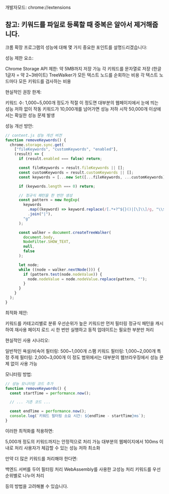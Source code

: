 개발자모드: chrome://extensions

## 참고: 키워드를 파일로 등록할 때 중복은 알아서 제거해줍니다.

크롬 확장 프로그램의 성능에 대해 몇 가지 중요한 포인트를 설명드리겠습니다:

성능 제한 요소:

Chrome Storage API 제한: 약 5MB까지 저장 가능
각 키워드를 문자열로 저장 (한글 1글자 = 약 2~3바이트)
TreeWalker가 모든 텍스트 노드를 순회하는 비용
각 텍스트 노드마다 모든 키워드를 검사하는 비용

현실적인 권장 한계:

키워드 수: 1,000~5,000개 정도가 적절
이 정도면 대부분의 웹페이지에서 눈에 띄는 성능 저하 없이 작동
키워드가 10,000개를 넘어가면 성능 저하 시작
50,000개 이상에서는 확실한 성능 문제 발생

성능 개선 방안:

```javascript
// content.js 성능 개선 버전
function removeKeywords() {
  chrome.storage.sync.get(
    ["fileKeywords", "customKeywords", "enabled"],
    (result) => {
      if (result.enabled === false) return;

      const fileKeywords = result.fileKeywords || [];
      const customKeywords = result.customKeywords || [];
      const keywords = [...new Set([...fileKeywords, ...customKeywords])];

      if (keywords.length === 0) return;

      // 정규식 패턴을 한 번만 생성
      const pattern = new RegExp(
        keywords
          .map((keyword) => keyword.replace(/[.*+?^${}()|[\]\\]/g, "\\$&"))
          .join("|"),
        "g"
      );

      const walker = document.createTreeWalker(
        document.body,
        NodeFilter.SHOW_TEXT,
        null,
        false
      );

      let node;
      while ((node = walker.nextNode())) {
        if (pattern.test(node.nodeValue)) {
          node.nodeValue = node.nodeValue.replace(pattern, "");
        }
      }
    }
  );
}
```

최적화 제안:

키워드를 카테고리별로 분류
우선순위가 높은 키워드만 먼저 필터링
정규식 패턴을 캐시하여 재사용
페이지 로드 시 한 번만 실행하고 동적 업데이트는 필요한 부분만 처리

현실적인 사용 시나리오:

일반적인 욕설/비속어 필터링: 500~1,000개
스팸 키워드 필터링: 1,000~2,000개
특정 주제 필터링: 2,000~3,000개
이 정도 범위에서는 대부분의 웹브라우징에서 성능 문제 없이 사용 가능

모니터링 방법:

```javascript
// 성능 모니터링 코드 추가
function removeKeywords() {
  const startTime = performance.now();

  // ... 기존 코드 ...

  const endTime = performance.now();
  console.log(`키워드 필터링 소요 시간: ${endTime - startTime}ms`);
}
```

이러한 최적화를 적용하면:

5,000개 정도의 키워드까지는 안정적으로 처리 가능
대부분의 웹페이지에서 100ms 이내로 처리
사용자가 체감할 수 있는 성능 저하 최소화

만약 더 많은 키워드를 처리해야 한다면:

백엔드 서버를 두어 필터링 처리
WebAssembly를 사용한 고성능 처리
키워드를 우선순위별로 나누어 처리

등의 방법을 고려해볼 수 있습니다.
